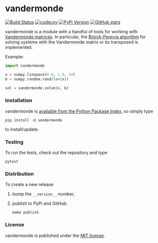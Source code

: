 # vandermonde

[![Build Status](https://travis-ci.org/nschloe/vandermonde.svg?branch=master)](https://travis-ci.org/nschloe/vandermonde)
[![codecov](https://codecov.io/gh/nschloe/vandermonde/branch/master/graph/badge.svg)](https://codecov.io/gh/nschloe/vandermonde)
[![PyPi Version](https://img.shields.io/pypi/v/vandermonde.svg)](https://pypi.python.org/pypi/vandermonde)
[![GitHub stars](https://img.shields.io/github/stars/nschloe/vandermonde.svg?style=social&label=Star&maxAge=2592000)](https://github.com/nschloe/vandermonde)

vandermonde is a module with a handful of tools for working with [Vandermonde
matrices](https://en.wikipedia.org/wiki/Vandermonde_matrix).
In particular, the [Björck-Pereyra algorithm](https://doi.org/10.1090/S0025-5718-1970-0290541-1 ) 
for solving systems with the Vandermonde matrix or its transposed is
implemented.

Example:
```python
import vandermonde

x = numpy.linspace(0.0, 1.0, 14)
b = numpy.random.rand(len(x))

sol = vandermonde.solve(x, b)
```

### Installation

vandermonde is [available from the Python Package
Index](https://pypi.python.org/pypi/vandermonde/), so
simply type
```
pip install -U vandermonde
```
to install/update.

### Testing

To run the tests, check out the repository and type
```
pytest
```

### Distribution

To create a new release

1. bump the `__version__` number,

2. publish to PyPi and GitHub:
    ```
    make publish
    ```

### License

vandermonde is published under the [MIT license](https://en.wikipedia.org/wiki/MIT_License).
